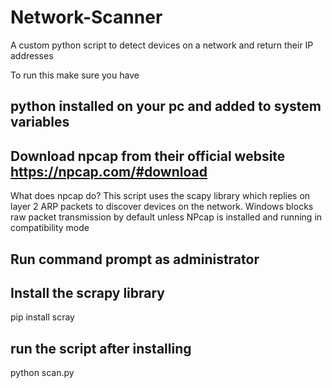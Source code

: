 # Network-Scanner
A custom python script to detect devices on a network and return their IP addresses





To run this make sure you have 
## python installed on your pc and added to system variables
## Download npcap from their official website https://npcap.com/#download
What does npcap do?
This script uses the scapy library which replies on layer 2 ARP packets to discover devices on the network. Windows blocks raw packet transmission by default unless NPcap is installed and running in compatibility mode
## Run command prompt as administrator

## Install the scrapy library
pip install scray

## run the script after installing
python scan.py


